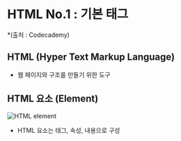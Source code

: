 # HTML No.1 : 기본 태그 
*(출처 : Codecademy)

## HTML (Hyper Text Markup Language)
- 웹 페이지와 구조를 만들기 위한 도구

## HTML 요소 (Element)
![HTML element](C:\Users\김지윤\Desktop.png)
- HTML 요소는 태그, 속성, 내용으로 구성
